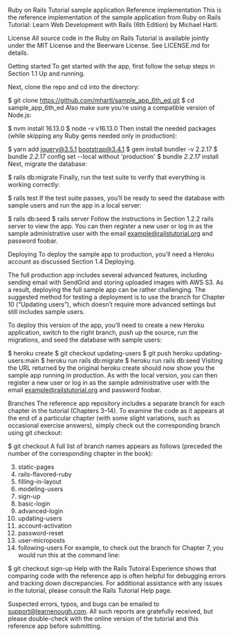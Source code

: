 Ruby on Rails Tutorial sample application
Reference implementation
This is the reference implementation of the sample application from Ruby on Rails Tutorial: Learn Web Development with Rails (6th Edition) by Michael Hartl.

License
All source code in the Ruby on Rails Tutorial is available jointly under the MIT License and the Beerware License. See LICENSE.md for details.

Getting started
To get started with the app, first follow the setup steps in Section 1.1 Up and running.

Next, clone the repo and cd into the directory:

$ git clone https://github.com/mhartl/sample_app_6th_ed.git
$ cd sample_app_6th_ed
Also make sure you’re using a compatible version of Node.js:

$ nvm install 16.13.0
$ node -v
v16.13.0
Then install the needed packages (while skipping any Ruby gems needed only in production):

$ yarn add jquery@3.5.1 bootstrap@3.4.1
$ gem install bundler -v 2.2.17
$ bundle _2.2.17_ config set --local without 'production'
$ bundle _2.2.17_ install
Next, migrate the database:

$ rails db:migrate
Finally, run the test suite to verify that everything is working correctly:

$ rails test
If the test suite passes, you’ll be ready to seed the database with sample users and run the app in a local server:

$ rails db:seed
$ rails server
Follow the instructions in Section 1.2.2 rails server to view the app. You can then register a new user or log in as the sample administrative user with the email example@railstutorial.org and password foobar.

Deploying
To deploy the sample app to production, you’ll need a Heroku account as discussed Section 1.4 Deploying.

The full production app includes several advanced features, including sending email with SendGrid and storing uploaded images with AWS S3. As a result, deploying the full sample app can be rather challenging. The suggested method for testing a deployment is to use the branch for Chapter 10 (“Updating users”), which doesn’t require more advanced settings but still includes sample users.

To deploy this version of the app, you’ll need to create a new Heroku application, switch to the right branch, push up the source, run the migrations, and seed the database with sample users:

$ heroku create
$ git checkout updating-users
$ git push heroku updating-users:main
$ heroku run rails db:migrate
$ heroku run rails db:seed
Visiting the URL returned by the original heroku create should now show you the sample app running in production. As with the local version, you can then register a new user or log in as the sample administrative user with the email example@railstutorial.org and password foobar.

Branches
The reference app repository includes a separate branch for each chapter in the tutorial (Chapters 3–14). To examine the code as it appears at the end of a particular chapter (with some slight variations, such as occasional exercise answers), simply check out the corresponding branch using git checkout:

$ git checkout <branch name>
A full list of branch names appears as follows (preceded the number of the corresponding chapter in the book):

 3. static-pages
 4. rails-flavored-ruby
 5. filling-in-layout
 6. modeling-users
 7. sign-up
 8. basic-login
 9. advanced-login
10. updating-users
11. account-activation
12. password-reset
13. user-microposts
14. following-users
For example, to check out the branch for Chapter 7, you would run this at the command line:

$ git checkout sign-up
Help with the Rails Tutoiral
Experience shows that comparing code with the reference app is often helpful for debugging errors and tracking down discrepancies. For additional assistance with any issues in the tutorial, please consult the Rails Tutorial Help page.

Suspected errors, typos, and bugs can be emailed to support@learnenough.com. All such reports are gratefully received, but please double-check with the online version of the tutorial and this reference app before submitting.

